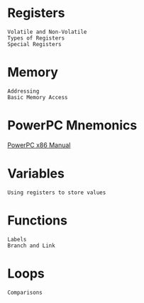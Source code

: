 # Registers
    Volatile and Non-Volatile
    Types of Registers
    Special Registers
# Memory
    Addressing
    Basic Memory Access
# PowerPC Mnemonics
[PowerPC x86 Manual](https://github.com/walz0/ssbm-dev/blob/main/resources/Programming%20Environments%20Manual%20for%2032-Bit%20Implementations%20of%20the%20PowerPC%20Architecture.pdf)

# Variables
    Using registers to store values
# Functions
    Labels
    Branch and Link
# Loops
    Comparisons